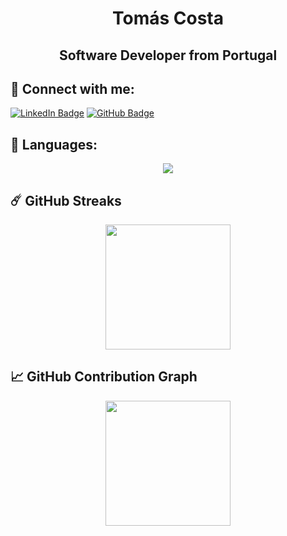 
<h1 align="center"><b>Tomás Costa</b></h1>
<h2 align="center"><b>Software Developer from Portugal</b></h2>

## 📧 Connect with me:

[![LinkedIn Badge](https://skillicons.dev/icons?i=linkedin)](https://linkedin.com/in/tomasgoncalo "@tomasgoncalo")
[![GitHub Badge](https://skillicons.dev/icons?i=github)](https://github.com/tomasgcosta "@tomasgcosta")


## 🚀 Languages:

<p align="center">
  <a href="https://skillicons.dev">
    <img src="https://skillicons.dev/icons?i=html,css,js,ts,react,nextjs,express,mongodb,java,postgres,figma,git" />
  </a>
</p>

## ☄️ GitHub Streaks
<p align="center">
  <a href="https://github.com/DenverCoder1/github-readme-streak-stats" title="GitHub Streak Stats">
  	<img height="200px" src="https://streak-stats.demolab.com?user=tomasgcosta&theme=tokyonight&border_radius=8&date_format=j%20M%5B%20Y%5D&card_width=550)](https://git.io/streak-stats">
  </a>
</p>

## 📈 GitHub Contribution Graph
<p align="center">
  <a href="https://github.com/ashutosh00710/github-readme-activity-graph" title="GitHub Activity Graph">
	  <img height="200px" src="https://github-readme-activity-graph.vercel.app/graph?username=tomasgcosta&theme=tokyo-night&radius=16">
  </a>
</p>
